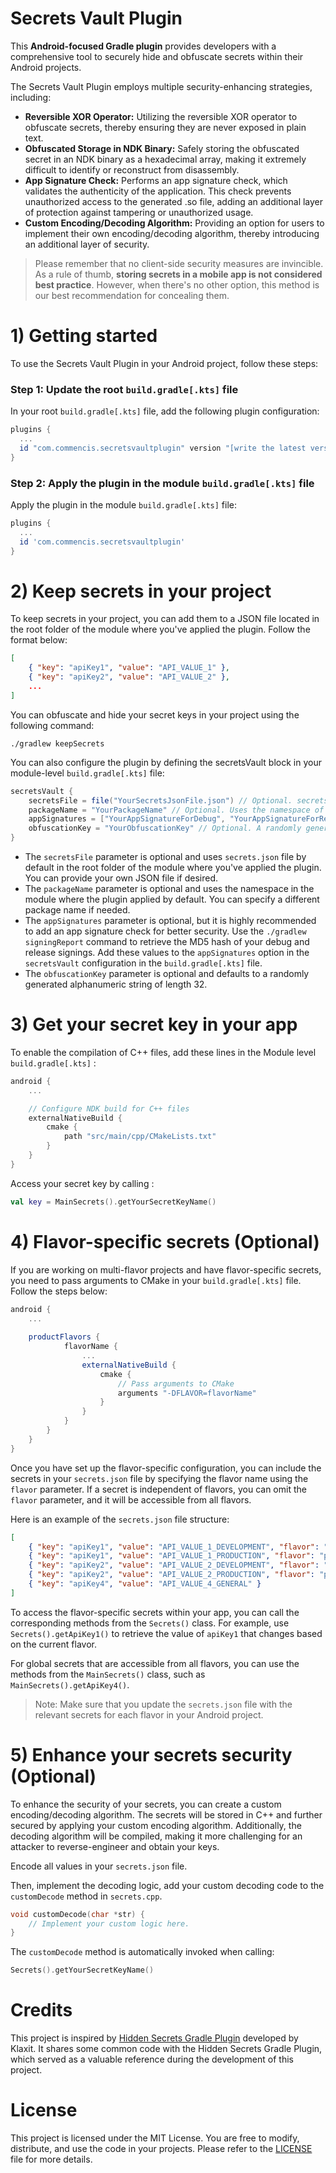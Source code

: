 # Secrets Vault Plugin

This **Android-focused Gradle plugin** provides developers with a comprehensive tool to securely hide and obfuscate secrets within their Android projects.

The Secrets Vault Plugin employs multiple security-enhancing strategies, including:
- **Reversible XOR Operator:** Utilizing the reversible XOR operator to obfuscate secrets, thereby ensuring they are never exposed in plain text.
- **Obfuscated Storage in NDK Binary:** Safely storing the obfuscated secret in an NDK binary as a hexadecimal array, making it extremely difficult to identify or reconstruct from disassembly.
- **App Signature Check:** Performs an app signature check, which validates the authenticity of the application. This check prevents unauthorized access to the generated .so file, adding an additional layer of protection against tampering or unauthorized usage.
- **Custom Encoding/Decoding Algorithm:** Providing an option for users to implement their own encoding/decoding algorithm, thereby introducing an additional layer of security.

> Please remember that no client-side security measures are invincible. As a rule of thumb, **storing secrets in a mobile app is not considered best practice**. However, when there's no other option, this method is our best recommendation for concealing them.

# 1) Getting started

To use the Secrets Vault Plugin in your Android project, follow these steps:

### Step 1: Update the root `build.gradle[.kts]` file

In your root `build.gradle[.kts]` file, add the following plugin configuration:

```gradle
plugins {
  ...
  id "com.commencis.secretsvaultplugin" version "[write the latest version]" apply false
}
```

### Step 2: Apply the plugin in the module `build.gradle[.kts]` file

Apply the plugin in the module `build.gradle[.kts]` file:

```gradle
plugins {
  ...
  id 'com.commencis.secretsvaultplugin'
}
```

# 2) Keep secrets in your project

To keep secrets in your project, you can add them to a JSON file located in the root folder of the module where you've applied the plugin.
Follow the format below:
```json
[
    { "key": "apiKey1", "value": "API_VALUE_1" },
    { "key": "apiKey2", "value": "API_VALUE_2" },
    ...
]
```

You can obfuscate and hide your secret keys in your project using the following command:
```shell
./gradlew keepSecrets
```

You can also configure the plugin by defining the secretsVault block in your module-level `build.gradle[.kts]` file:
```gradle
secretsVault {
    secretsFile = file("YourSecretsJsonFile.json") // Optional. secrets.json file in the module by default.
    packageName = "YourPackageName" // Optional. Uses the namespace of the module where the plugin is applied by default.
    appSignatures = ["YourAppSignatureForDebug", "YourAppSignatureForRelease"] // Optional. Empty by default.
    obfuscationKey = "YourObfuscationKey" // Optional. A randomly generated alphanumeric string of length 32 by default.
}
```

- The `secretsFile` parameter is optional and uses `secrets.json` file by default in the root folder of the module where you've applied the plugin. You can provide your own JSON file if desired.
- The `packageName` parameter is optional and uses the namespace in the module where the plugin applied by default. You can specify a different package name if needed.
- The `appSignatures` parameter is optional, but it is highly recommended to add an app signature check for better security. 
  Use the `./gradlew signingReport` command to retrieve the MD5 hash of your debug and release signings. Add these values to the `appSignatures` option in the `secretsVault` configuration in the `build.gradle[.kts]` file.
- The `obfuscationKey` parameter is optional and defaults to a randomly generated alphanumeric string of length 32.

# 3) Get your secret key in your app
To enable the compilation of C++ files, add these lines in the Module level `build.gradle[.kts]` :
```gradle
android {
    ...

    // Configure NDK build for C++ files
    externalNativeBuild {
        cmake {
            path "src/main/cpp/CMakeLists.txt"
        }
    }
}
```

Access your secret key by calling :
```kotlin
val key = MainSecrets().getYourSecretKeyName()
```

# 4) Flavor-specific secrets (Optional)
If you are working on multi-flavor projects and have flavor-specific secrets, you need to pass arguments to CMake in your `build.gradle[.kts]` file. Follow the steps below:

```gradle
android {
    ...
    
    productFlavors {
            flavorName {
                ...
                externalNativeBuild {
                    cmake {
                        // Pass arguments to CMake
                        arguments "-DFLAVOR=flavorName"
                    }
                }
            }
        }
    }
}
```
Once you have set up the flavor-specific configuration, you can include the secrets in your `secrets.json` file by specifying the flavor name using the `flavor` parameter. If a secret is independent of flavors, you can omit the `flavor` parameter, and it will be accessible from all flavors.

Here is an example of the `secrets.json` file structure:

```json
[
    { "key": "apiKey1", "value": "API_VALUE_1_DEVELOPMENT", "flavor": "dev" },
    { "key": "apiKey1", "value": "API_VALUE_1_PRODUCTION", "flavor": "prod" },
    { "key": "apiKey2", "value": "API_VALUE_2_DEVELOPMENT", "flavor": "dev" },
    { "key": "apiKey2", "value": "API_VALUE_2_PRODUCTION", "flavor": "prod" },
    { "key": "apiKey4", "value": "API_VALUE_4_GENERAL" }
]
```

To access the flavor-specific secrets within your app, you can call the corresponding methods from the `Secrets()` class. For example, use `Secrets().getApiKey1()` to retrieve the value of `apiKey1` that changes based on the current flavor.

For global secrets that are accessible from all flavors, you can use the methods from the `MainSecrets()` class, such as `MainSecrets().getApiKey4()`.

> Note: Make sure that you update the `secrets.json` file with the relevant secrets for each flavor in your Android project.

# 5) Enhance your secrets security (Optional)
To enhance the security of your secrets, you can create a custom encoding/decoding algorithm. The secrets will be stored in C++ and further secured by applying your custom encoding algorithm. Additionally, the decoding algorithm will be compiled, making it more challenging for an attacker to reverse-engineer and obtain your keys.

Encode all values in your `secrets.json` file.

Then, implement the decoding logic, add your custom decoding code to the `customDecode` method in `secrets.cpp`.
```cpp
void customDecode(char *str) {
    // Implement your custom logic here.
}
```

The `customDecode` method is automatically invoked when calling:
```kotlin
Secrets().getYourSecretKeyName()
```

# Credits
This project is inspired by [Hidden Secrets Gradle Plugin](https://github.com/klaxit/hidden-secrets-gradle-plugin) developed by Klaxit. It shares some common code with the Hidden Secrets Gradle Plugin, which served as a valuable reference during the development of this project.

# License
This project is licensed under the MIT License. You are free to modify, distribute, and use the code in your projects. Please refer to the [LICENSE](https://github.com/Commencis/secrets-vault-plugin/blob/main/LICENSE) file for more details.
